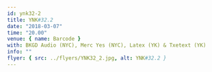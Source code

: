 ```yaml
---
id: ynk32-2
title: YNK#32.2
date: "2018-03-07"
time: "20.00"
venue: { name: Barcode }
with: BKGD Audio (NYC), Merc Yes (NYC), Latex (YK) & Txetext (YK)
info: ""
flyer: { src: ../flyers/YNK32_2.jpg, alt: YNK#32.2 }
---
```

